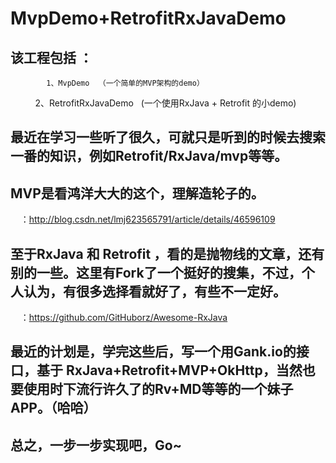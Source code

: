 # MvpDemo+RetrofitRxJavaDemo

  ## 该工程包括 ：
            1、MvpDemo  （一个简单的MVP架构的demo）
            2、RetrofitRxJavaDemo   (一个使用RxJava + Retrofit 的小demo)



  ## 最近在学习一些听了很久，可就只是听到的时候去搜索一番的知识，例如Retrofit/RxJava/mvp等等。
  
  ## MVP是看鸿洋大大的这个，理解造轮子的。
        ：http://blog.csdn.net/lmj623565791/article/details/46596109
  
  ## 至于RxJava 和 Retrofit ，看的是抛物线的文章，还有别的一些。这里有Fork了一个挺好的搜集，不过，个人认为，有很多选择看就好了，有些不一定好。
        ：https://github.com/GitHuborz/Awesome-RxJava



  ## 最近的计划是，学完这些后，写一个用Gank.io的接口，基于 RxJava+Retrofit+MVP+OkHttp，当然也要使用时下流行许久了的Rv+MD等等的一个妹子APP。（哈哈）



 ## 总之，一步一步实现吧，Go~
